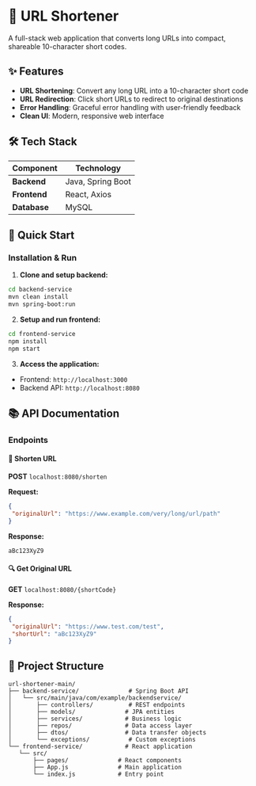 # 🔗 URL Shortener


A full-stack web application that converts long URLs into compact, shareable 10-character short codes.


## ✨ Features


- **URL Shortening**: Convert any long URL into a 10-character short code
- **URL Redirection**: Click short URLs to redirect to original destinations 
- **Error Handling**: Graceful error handling with user-friendly feedback
- **Clean UI**: Modern, responsive web interface


## 🛠️ Tech Stack


| Component | Technology |
|-----------|------------|
| **Backend** | Java, Spring Boot |
| **Frontend** | React, Axios |
| **Database** | MySQL |


## 🚀 Quick Start


### Installation & Run


1. **Clone and setup backend:**
  ```bash
  cd backend-service
  mvn clean install
  mvn spring-boot:run
  ```


2. **Setup and run frontend:**
  ```bash
  cd frontend-service
  npm install
  npm start
  ```


3. **Access the application:**
  - Frontend: `http://localhost:3000`
  - Backend API: `http://localhost:8080`


## 📚 API Documentation


### Endpoints


#### 🔗 Shorten URL
**POST** `localhost:8080/shorten`


**Request:**
```json
{
 "originalUrl": "https://www.example.com/very/long/url/path"
}
```


**Response:**
```
aBc123XyZ9
```


#### 🔍 Get Original URL
**GET** `localhost:8080/{shortCode}`


**Response:**
```json
{
 "originalUrl": "https://www.test.com/test",
 "shortUrl": "aBc123XyZ9"
}
```


## 📁 Project Structure


```
url-shortener-main/
├── backend-service/              # Spring Boot API
│   └── src/main/java/com/example/backendservice/
│       ├── controllers/          # REST endpoints
│       ├── models/              # JPA entities
│       ├── services/            # Business logic
│       ├── repos/               # Data access layer
│       ├── dtos/                # Data transfer objects
│       └── exceptions/           # Custom exceptions
└── frontend-service/            # React application
   └── src/
       ├── pages/              # React components
       ├── App.js              # Main application
       └── index.js            # Entry point
```